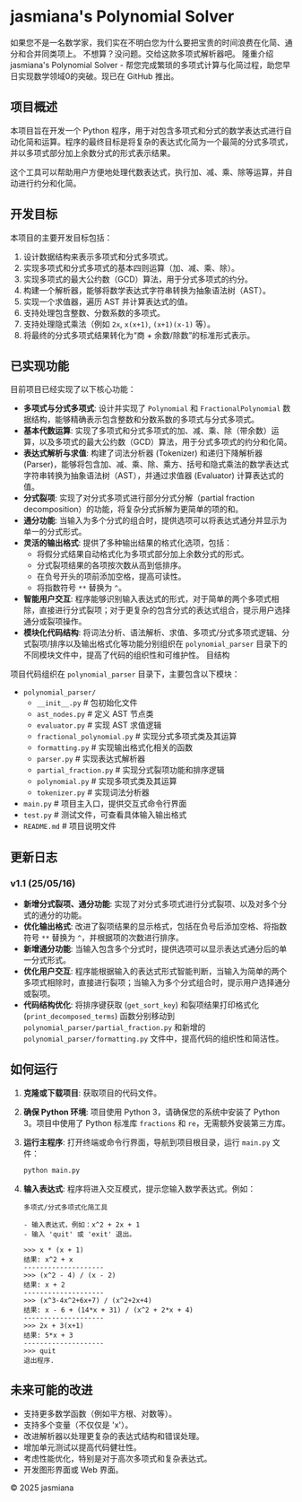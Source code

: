 # jasmiana's Polynomial Solver

如果您不是一名数学家，我们实在不明白您为什么要把宝贵的时间浪费在化简、通分和合并同类项上。
不想算？没问题。交给这款多项式解析器吧。
隆重介绍 jasmiana's Polynomial Solver - 帮您完成繁琐的多项式计算与化简过程，助您早日实现数学领域0的突破。现已在 GitHub 推出。

## 项目概述

本项目旨在开发一个 Python 程序，用于对包含多项式和分式的数学表达式进行自动化简和运算。程序的最终目标是将复杂的表达式化简为一个最简的分式多项式，并以多项式部分加上余数分式的形式表示结果。

这个工具可以帮助用户方便地处理代数表达式，执行加、减、乘、除等运算，并自动进行约分和化简。

## 开发目标

本项目的主要开发目标包括：

1.  设计数据结构来表示多项式和分式多项式。
2.  实现多项式和分式多项式的基本四则运算（加、减、乘、除）。
3.  实现多项式的最大公约数（GCD）算法，用于分式多项式的约分。
4.  构建一个解析器，能够将数学表达式字符串转换为抽象语法树（AST）。
5.  实现一个求值器，遍历 AST 并计算表达式的值。
6.  支持处理包含整数、分数系数的多项式。
7.  支持处理隐式乘法（例如 `2x`, `x(x+1)`, `(x+1)(x-1)` 等）。
8.  将最终的分式多项式结果转化为“商 + 余数/除数”的标准形式表示。

## 已实现功能

目前项目已经实现了以下核心功能：

*   **多项式与分式多项式**: 设计并实现了 `Polynomial` 和 `FractionalPolynomial` 数据结构，能够精确表示包含整数和分数系数的多项式与分式多项式。
*   **基本代数运算**: 实现了多项式和分式多项式的加、减、乘、除（带余数）运算，以及多项式的最大公约数（GCD）算法，用于分式多项式的约分和化简。
*   **表达式解析与求值**: 构建了词法分析器 (Tokenizer) 和递归下降解析器 (Parser)，能够将包含加、减、乘、除、乘方、括号和隐式乘法的数学表达式字符串转换为抽象语法树（AST），并通过求值器 (Evaluator) 计算表达式的值。
*   **分式裂项**: 实现了对分式多项式进行部分分式分解（partial fraction decomposition）的功能，将复杂分式拆解为更简单的项的和。
*   **通分功能**: 当输入为多个分式的组合时，提供选项可以将表达式通分并显示为单一的分式形式。
*   **灵活的输出格式**: 提供了多种输出结果的格式化选项，包括：
    *   将假分式结果自动格式化为多项式部分加上余数分式的形式。
    *   分式裂项结果的各项按次数从高到低排序。
    *   在负号开头的项前添加空格，提高可读性。
    *   将指数符号 `**` 替换为 `^`。
*   **智能用户交互**: 程序能够识别输入表达式的形式，对于简单的两个多项式相除，直接进行分式裂项；对于更复杂的包含分式的表达式组合，提示用户选择通分或裂项操作。
*   **模块化代码结构**: 将词法分析、语法解析、求值、多项式/分式多项式逻辑、分式裂项/排序以及输出格式化等功能分别组织在 `polynomial_parser` 目录下的不同模块文件中，提高了代码的组织性和可维护性。
目结构

项目代码组织在 `polynomial_parser` 目录下，主要包含以下模块：


- `polynomial_parser/`
    - `__init__.py` # 包初始化文件
    - `ast_nodes.py` # 定义 AST 节点类
    - `evaluator.py` # 实现 AST 求值逻辑
    - `fractional_polynomial.py` # 实现分式多项式类及其运算
    - `formatting.py` # 实现输出格式化相关的函数
    - `parser.py` # 实现表达式解析器
    - `partial_fraction.py` # 实现分式裂项功能和排序逻辑
    - `polynomial.py` # 实现多项式类及其运算
    - `tokenizer.py` # 实现词法分析器
- `main.py` # 项目主入口，提供交互式命令行界面
- `test.py` # 测试文件，可查看具体输入输出格式
- `README.md` # 项目说明文件


## 更新日志

### v1.1 (25/05/16)

*   **新增分式裂项、通分功能**: 实现了对分式多项式进行分式裂项、以及对多个分式的通分的功能。
*   **优化输出格式**: 改进了裂项结果的显示格式，包括在负号后添加空格、将指数符号 `**` 替换为 `^`，并根据项的次数进行排序。
*   **新增通分功能**: 当输入包含多个分式时，提供选项可以显示表达式通分后的单一分式形式。
*   **优化用户交互**: 程序能根据输入的表达式形式智能判断，当输入为简单的两个多项式相除时，直接进行裂项；当输入为多个分式组合时，提示用户选择通分或裂项。
*   **代码结构优化**: 将排序键获取 (`get_sort_key`) 和裂项结果打印格式化 (`print_decomposed_terms`) 函数分别移动到 `polynomial_parser/partial_fraction.py` 和新增的 `polynomial_parser/formatting.py` 文件中，提高代码的组织性和简洁性。



## 如何运行

1.  **克隆或下载项目**: 获取项目的代码文件。
2.  **确保 Python 环境**: 项目使用 Python 3，请确保您的系统中安装了 Python 3。项目中使用了 Python 标准库 `fractions` 和 `re`，无需额外安装第三方库。
3.  **运行主程序**: 打开终端或命令行界面，导航到项目根目录，运行 `main.py` 文件：

    ```bash
    python main.py
    ```

4.  **输入表达式**: 程序将进入交互模式，提示您输入数学表达式。例如：

    ```
    多项式/分式多项式化简工具
    
    - 输入表达式，例如：x^2 + 2x + 1
    - 输入 'quit' 或 'exit' 退出。
    
    >>> x * (x + 1)
    结果: x^2 + x
    --------------------
    >>> (x^2 - 4) / (x - 2)
    结果: x + 2
    --------------------
    >>> (x^3-4x^2+6x+7) / (x^2+2x+4)
    结果: x - 6 + (14*x + 31) / (x^2 + 2*x + 4)
    --------------------
    >>> 2x + 3(x+1)
    结果: 5*x + 3
    --------------------
    >>> quit
    退出程序.
    ```



## 未来可能的改进

*   支持更多数学函数（例如平方根、对数等）。
*   支持多个变量（不仅仅是 'x'）。
*   改进解析器以处理更复杂的表达式结构和错误处理。
*   增加单元测试以提高代码健壮性。
*   考虑性能优化，特别是对于高次多项式和复杂表达式。
*   开发图形界面或 Web 界面。


© 2025 jasmiana

